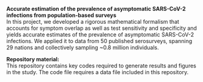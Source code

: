 **Accurate estimation of the prevalence of asymptomatic SARS-CoV-2 infections from population-based surveys**  
  In this project,  we developed a rigorous mathematical formalism that accounts for symptom overlap as well as test sensitivity and specificity and yields accurate estimates of the prevalence of asymptomatic SARS-CoV-2 infections. We applied it to data from 50 published serosurveys, spanning 29 nations and collectively sampling ~0.8 million individuals.

**Repository material:**  
This repository contains key codes required to generate results and figures in the study. The code file requires a data file included in this repository.
